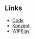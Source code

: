 ##  Links
- [Code](https://github.com/LMKCode/Fish-Sidescroller/tree/main/FishSidescroller/TypeScript)
- [Konzept](https://github.com/LMKCode/Fish-Sidescroller/blob/main/FishSidescroller/Konzept-Sidescroller.pdf)
- WIP[Play]()
